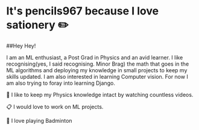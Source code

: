 # It's pencils967 because I love sationery :pencil2:
##Hey Hey!

I am an ML enthusiast, a Post Grad in Physics and an avid learner. 
I like recognising(yes, I said recognising. Minor Brag) the math that goes in the ML algorithms
and deploying my knowledge in small projects to keep my skills updated. I am also interested in learning Computer vision.
For now I am also trying to foray into learning Django. 

:paperclip: I like to keep my Physics knowledge intact by watching countless videos. 

:clipboard: I would love to work on ML projects. 

:badminton: I love playing Badminton


